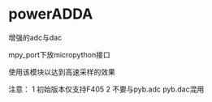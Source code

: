 # powerADDA

增强的adc与dac

mpy_port下放micropython接口

使用该模块以达到高速采样的效果

注意：
1   初始版本仅支持F405
2   不要与pyb.adc pyb.dac混用
